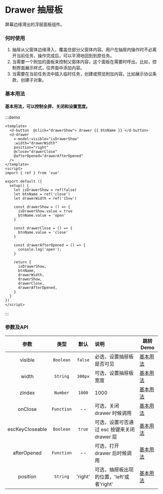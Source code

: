 # Drawer 抽屉板

屏幕边缘滑出的浮层面板组件。

### 何时使用

1. 抽屉从父窗体边缘滑入，覆盖住部分父窗体内容。用户在抽屉内操作时不必离开当前任务，操作完成后，可以平滑地回到到原任务。
2. 当需要一个附加的面板来控制父窗体内容，这个面板在需要时呼出。比如，控制界面展示样式，往界面中添加内容。
3. 当需要在当前任务流中插入临时任务，创建或预览附加内容。比如展示协议条款，创建子对象。

### 基本用法

<h4>基本用法，可以控制全屏、关闭和设置宽度。</h4>

:::demo

```vue
<template>
  <d-button  @click="drawerShow"> drawer {{ btnName }} </d-button>
  <d-drawer 
    v-model:visible="isDrawerShow" 
    :width="drawerWidth" 
    position="right"
    @close="drawerClose"
    @afterOpened="drawerAfterOpened"
  />
</template>
<script>
import { ref } from 'vue'

export default ({
  setup() {
    let isDrawerShow = ref(false)
    let btnName = ref('close')
    let drawerWidth = ref('15vw')

    const drawerShow = () => {
      isDrawerShow.value = true
      btnName.value = 'open'
    }

    const drawerClose = () => {
      btnName.value = 'close'
    }

    const drawerAfterOpened = () => {
      console.log('open');
    }

    return {
      isDrawerShow,
      btnName,
      drawerWidth,
      drawerShow,
      drawerClose,
      drawerAfterOpened,
    }
  }
})
</script>
```

:::

### 参数及API

| 参数 | 类型 | 默认 | 说明 | 跳转 Demo |
| :---------: | :------: | :-------: | :----------------------- | --------------------------------- |
| visible | `Boolean` | `false` | 必选，设置抽屉板是否可见 | [基本用法](#基本用法) |
| width | `String` | `300px` | 可选，设置抽屉板宽度 | [基本用法](#基本用法) |
| zIndex | `Number` | `1000` | 1000 | [基本用法](#基本用法) |
| onClose | `Function` | -- | 可选，关闭 drawer 时候调用 | [基本用法](#基本用法) |
| escKeyCloseable | `Boolean` | `true` | 可选，设置可否通过 esc 按键来关闭 drawer 层 | [基本用法](#基本用法) |
| afterOpened | `Function` | -- | 可选，打开 drawer 后时候调用 | [基本用法](#基本用法) |
| position | `String` | 'right' | 可选，抽屉板出现的位置，'left'或者'right' | [基本用法](#基本用法) |
